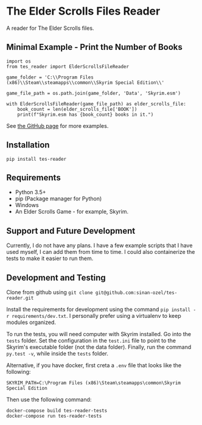 # The Elder Scrolls Files Reader
A reader for The Elder Scrolls files.

## Minimal Example - Print the Number of Books
```
import os
from tes_reader import ElderScrollsFileReader

game_folder = 'C:\\Program Files (x86)\\Steam\\steamapps\\common\\Skyrim Special Edition\\'

game_file_path = os.path.join(game_folder, 'Data', 'Skyrim.esm')

with ElderScrollsFileReader(game_file_path) as elder_scrolls_file:
    book_count = len(elder_scrolls_file['BOOK'])
    print(f"Skyrim.esm has {book_count} books in it.")
```

See [the GitHub page](https://github.com/sinan-ozel/tes-reader/blob/main/examples)
for more examples.

## Installation

```
pip install tes-reader
```
## Requirements
* Python 3.5+
* pip (Package manager for Python)
* Windows
* An Elder Scrolls Game - for example, Skyrim.

## Support and Future Development

Currently, I do not have any plans. I have a few example scripts that I have
used myself, I can add them from time to time. I could also containerize the
tests to make it easier to run them.

## Development and Testing

Clone from github using `git clone git@github.com:sinan-ozel/tes-reader.git`

Install the requirements for development using the command
`pip install -r requirements/dev.txt`. I personally prefer using a virtualenv
to keep modules organized.

To run the tests, you will need computer with Skyrim installed. Go into the
`tests` folder. Set the configuration in the `test.ini` file to point to the
Skyrim's executable folder (not the data folder). Finally, run the command
`py.test -v`, while inside the `tests` folder.

Alternative, if you have docker, first creta a `.env` file that looks like
the following:
```
SKYRIM_PATH=C:\Program Files (x86)\Steam\steamapps\common\Skyrim Special Edition
```

Then use the following command:
```
docker-compose build tes-reader-tests
docker-compose run tes-reader-tests
```
